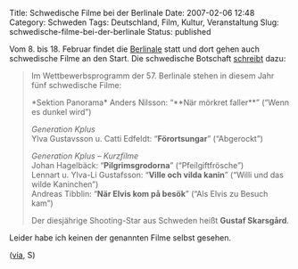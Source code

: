 Title: Schwedische Filme bei der Berlinale
Date: 2007-02-06 12:48
Category: Schweden
Tags: Deutschland, Film, Kultur, Veranstaltung
Slug: schwedische-filme-bei-der-berlinale
Status: published

Vom 8. bis 18. Februar findet die [Berlinale](http://www.berlinale.de/)
statt und dort gehen auch schwedische Filme an den Start. Die
schwedische Botschaft [schreibt](http://www.berlinale.de/) dazu:

> Im Wettbewerbsprogramm der 57. Berlinale stehen in diesem Jahr fünf
> schwedische Filme:
>
> </p>
> *Sektion Panorama*  
>  Anders Nilsson: “**När mörkret faller**” (“Wenn es dunkel wird”)
>
> *Generation Kplus*  
>  Ylva Gustavsson u. Catti Edfeldt: “**Förortsungar**” (“Abgerockt”)
>
> *Generation Kplus – Kurzfilme*  
>  Johan Hagelbäck: “**Pilgrimsgrodorna**” (“Pfeilgiftfrösche”)  
>  Lennart u. Ylva-Li Gustafsson: “**Ville och vilda kanin**” (“Willi
> und das wilde Kaninchen”)  
>  Andreas Tibblin: “**När Elvis kom på besök**” (“Als Elvis zu Besuch
> kam”)
>
> Der diesjährige Shooting-Star aus Schweden heißt **Gustaf Skarsgård**.

Leider habe ich keinen der genannten Filme selbst gesehen.

([via](http://salongen.de/notiser/?p=609), S)

